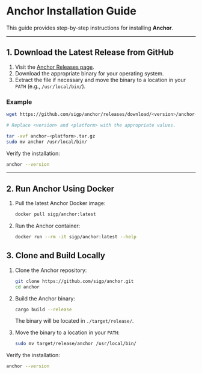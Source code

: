 
# Anchor Installation Guide

This guide provides step-by-step instructions for installing **Anchor**.

---

## 1. Download the Latest Release from GitHub

1. Visit the [Anchor Releases page](https://github.com/sigp/anchor/releases).
2. Download the appropriate binary for your operating system.
3. Extract the file if necessary and move the binary to a location in your `PATH` (e.g., `/usr/local/bin/`).

### Example

```bash
wget https://github.com/sigp/anchor/releases/download/<version>/anchor-<platform>.tar.gz

# Replace <version> and <platform> with the appropriate values.

tar -xvf anchor-<platform>.tar.gz
sudo mv anchor /usr/local/bin/
```

Verify the installation:

```bash
anchor --version
```

---

## 2. Run Anchor Using Docker

1. Pull the latest Anchor Docker image:

   ```bash
   docker pull sigp/anchor:latest
   ```

2. Run the Anchor container:

   ```bash
   docker run --rm -it sigp/anchor:latest --help
   ```

## 3. Clone and Build Locally

1. Clone the Anchor repository:

   ```bash
   git clone https://github.com/sigp/anchor.git
   cd anchor
   ```

2. Build the Anchor binary:

   ```bash
   cargo build --release
   ```

   The binary will be located in `./target/release/`.

3. Move the binary to a location in your `PATH`:

   ```bash
   sudo mv target/release/anchor /usr/local/bin/
   ```

Verify the installation:

```bash
anchor --version
```
